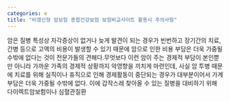 ```yaml
---
categories: e
title: "비갱신형 암보험 종합건강보험 보험비교사이트 활용시 주의사항"
---
```

암은 질병 특성상 자각증상이 없거나 늦게 발견이 되는 경우가 빈번하고 장기간의 치료, 간병 등으로 고액의 비용이 발생할 수 있기 때문에 암으로 인한 비용 부담은 더욱 가중될 수밖에 없다는 것이 전문가들의 견해다.무엇보다 이런 암이 주는 경제적 부담이 본인뿐만 아니라 가까운 가족의 경제적 상황까지 악영향을 끼치게 마련인데, 사실 암 투병 때문에 치료를 위해 실직이나 휴직으로 인해 경제활동이 중단되는 경우가 대부분이어서 가계부담은 더욱 가중될 수밖에 없다. 이에 갑작스레 찾아올 수 있는 질병을 대비하기 위해 다이렉트암보험이나 심혈관질환